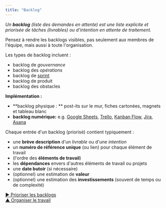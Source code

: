 ```yaml
---
title: "Backlog"
---
```



_Un **backlog** (liste des demandes en attente) est une liste explicite et priorisée de tâches (livrables) ou d'intention en attente de traitement._

Pensez à rendre les backlogs visibles, pas seulement aux membres de l'équipe, mais aussi à toute l'organisation.

Les types de backlog incluent :

- backlog de <dfn data-info="Gouvernance: L&apos;acte de fixer des objectifs et de prendre et de modifier des décisions qui guident les gens à les atteindre.">gouvernance</dfn>
- backlog des <dfn data-info="Opérations: Faire le travail et organiser les activités quotidiennes selon les contraintes définies par la gouvernance.">opérations</dfn>
- backlog de [sprint](planning-and-review-meetings.html)
- backlog de produit
- backlog des obstacles

**Implémentation :**

- **backlog physique : ** post-its sur le mur, fiches cartonées, magnets et tableau blanc
- **backlog numérique:** e.g. [Google Sheets](https://www.google.com/sheets/about/), [Trello](https://trello.com/), [Kanban Flow](https://kanbanflow.com/), [Jira](https://www.atlassian.com/software/jira), [Asana](https://asana.com/)

Chaque entrée d'un backlog (priorisé) contient typiquement :

- une **brève description** d'un <dfn data-info="Livrable: Un produit, un service, un composant ou un matériel fourni en réponse à une intention organisationnelle.">livrable</dfn> ou d'une <dfn data-info="Moteur organisationnel: Une intention est le motif d’une personne ou d’un groupe à répondre à une situation particulière. Une intention est considérée comme une **intention organisationnelle** si y répondre aiderait l’organisation à générer de la valeur, à éliminer du gaspillage ou à éviter des dégâts.">intention</dfn>
- un **numéro de référence unique** (ou lien) pour chaque élément de travail
- (l'ordre des **éléments de travail**)
- les **dépendances** envers d'autres éléments de travail ou projets
- une **date butoir** (si nécessaire)
- (optionnel) une estimation de **valeur** 
- (optionnel) une estimation des **investissements** (souvent de temps ou de complexité)

[&#9654; Prioriser les backlogs](prioritize-backlogs.html)<br/>[&#9650; Organiser le travail](organizing-work.html)

